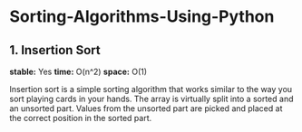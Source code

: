 # Sorting-Algorithms-Using-Python

## 1. Insertion Sort
<b>stable:</b> Yes  <t>
<b>time:</b> O(n^2) <t>
<b>space:</b> O(1) <br>

Insertion sort is a simple sorting algorithm that works similar to the way you sort playing cards in your hands. The array is virtually split into a sorted and an unsorted part. Values from the unsorted part are picked and placed at the correct position in the sorted part.
